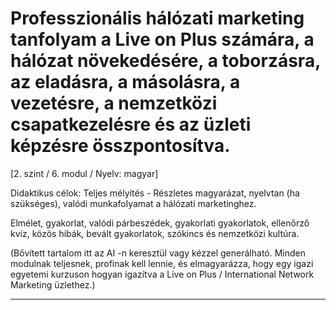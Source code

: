 # Professzionális hálózati marketing tanfolyam a Live on Plus számára, a hálózat növekedésére, a toborzásra, az eladásra, a másolásra, a vezetésre, a nemzetközi csapatkezelésre és az üzleti képzésre összpontosítva.


[2. szint / 6. modul / Nyelv: magyar]

Didaktikus célok: Teljes mélyítés - Részletes magyarázat, nyelvtan (ha szükséges), valódi munkafolyamat a hálózati marketinghez.

Elmélet, gyakorlat, valódi párbeszédek, gyakorlati gyakorlatok, ellenőrző kvíz, közös hibák, bevált gyakorlatok, szókincs és nemzetközi kultúra.


(Bővített tartalom itt az AI -n keresztül vagy kézzel generálható. Minden modulnak teljesnek, profinak kell lennie, és elmagyarázza, hogy egy igazi egyetemi kurzuson hogyan igazítva a Live on Plus / International Network Marketing üzlethez.)

---